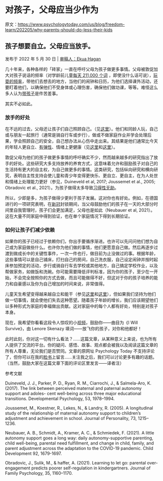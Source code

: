 # 对孩子，父母应当少作为

原文：https://www.psychologytoday.com/us/blog/freedom-learn/202205/why-parents-should-do-less-their-kids

## 孩子想要自立。父母应当放手。

发布于 2022 年 5 月 30 日 | [审稿人：Ekua Hagan](https://www.psychologytoday.com/us/docs/editorial-process)

几十年来，各种各样的「砖家」一直在呼吁父母为孩子做更多事情。父母被敦促加大对孩子说话的频率（对学龄前儿童[每天 211,000 个词](https://www.greatschools.org/gk/articles/word-gap-speak-more-words-to-your-preschooler-daily/) ，即使没什么话可说），[玩耍的频率](https://www.psychologytoday.com/us/blog/freedom-learn/201409/playing-children-should-you-and-if-so-how)，带他们去想去的地方，当他们的闹钟和日历，为他们选择课外活动，还要盯着他们，以确保他们不受身体或心理伤害，确保他们做功课，等等。难怪这么多人认为[带孩子](https://www.psychologytoday.com/us/basics/parenting)是件苦差事。

其实不必如此。

### 放手的好处

在不远的过去，父母还让孩子们自己照顾自己。（见[这里](https://www.psychologytoday.com/us/blog/freedom-learn/202203/how-magazines-advice-parents-has-changed-over-century)）。他们和同龄人玩，自己或与朋友一起旅行（通常是骑自行车或步行），做或不做家庭作业并学会处理后果，学会照顾自己的安全，自己想办法从心伤中走出来。其结果是他们通常比今天的年轻人更自立、[有弹性](https://www.psychologytoday.com/us/basics/resilience)、情绪上更健康（见[这里](https://www.psychologytoday.com/us/blog/freedom-learn/202203/why-kids-are-suffering-today?fbclid=IwAR3ISFYyGad6UpWFUN71opaROJA7YOBmBzB8ejgGs5HSQ9TeCF-B6taGPJk)和[这里](https://www.psychologytoday.com/us/blog/freedom-learn/201509/declining-student-resilience-serious-problem-colleges)）。

敦促父母为他们的孩子做更多事情的呼吁确实不少，然而越来越多的研究指出了放手的好处。这些研究大多支持放养的养育方式，这意味着允许和鼓励孩子对自己的生活持有更大的自主权，为自己做更多的事情。这类研究，包括纵向研究和横向研究，表明自主性支持会使儿童和青少年变得更快乐、更自立、更自主，在为人处世和情绪上处理能力更好（参见，Duineveld et al, 2017; Joussemet et al., 2005; Obradovic et al., 2021）。为孩子做得太多导致[习得性无助](https://www.psychologytoday.com/us/basics/learned-helplessness)。

所以，少即是多，为孩子做得少更利于孩子发展。这对你也有好处。例如，在德国进行的一项研究表明，在[新冠](https://www.psychologytoday.com/us/basics/coronavirus-disease-2019)封锁期间，当父母鼓励他们的孩子在一天的大部分时间里自我管理时，孩子们会更加满足，父母也是如此（Neubauer et al, 2021）。这在大量不同家庭中得到验证，也在单个家庭情况下得到长期验证。

### 如何让孩子们减少依赖

如果你的孩子已经过于依赖你们，你出手要循序渐进。也许可以先问问他们想为自己或为家庭做些什么。也许你为他们做的事情，他们更愿意自己做。然后再逐步过渡到做成长中的关键性事件，一次一件也行，做目前为止没做过的事。根据年龄，这些事情可以是自己铺床，打扫自己的房间，自己洗衣服，自己设定闹钟并按时起床参加预定的活动，步行或骑自行车去学校或其他地方，自己搞定学校作业，以及帮做家务，如做饭和洗碗。你可能需要降低评判标准，因为你的孩子，至少在一开始，不会完全按照你的方式去做，而且可能做得不好，但这对于你的孩子培养的能力和自豪感以及你为自己增加的时间来说，非常值得。

儿童天生希望变得越来越自立和能干（参见[这里](https://www.psychologytoday.com/us/blog/freedom-learn/201812/the-age-four-transition-responsible-childhood)和[这里](https://www.psychologytoday.com/us/blog/freedom-learn/201809/toddlers-want-help-and-we-should-let-them)），但如果我们坚持为他们做一切事情，就会使他们失去这种愿望。随着孩子年龄的增长，我们应该期望他们以多种形式为家庭的幸福做出贡献。这对家庭中的每个人都有好处，特别是对孩子本身。

现在，我希望你看看这段令人惊叹的小[视频](https://www.youtube.com/watch?v=x_j0D4zz-44)，鼓励你——曲目为《I Will Survive》，由 Lenore Skenazy 填词——放飞你的孩子，对你和他都好！

此时此刻，你对这一切有什么看法？……这篇文章，从某种意义上来说，也为所有人提供了交流的平台。你的疑问、感悟、故事、观点都会被我以及阅读这篇文章的所有人尊重，无论我们是否赞同。文章的原网址 Psychology Today 不支持评论了，但你可以在我的[脸书](https://www.facebook.com/peter.gray.3572)上留言……关注我之后，我们可以讨论更多有趣的话题。（当然，鼓励大家在这篇文章下面的评论区里发言——译者注）

参考文献

Duineveld, J. J., Parker, P. D., Ryan, R. M., Ciarrochi, J., & Salmela-Aro, K. (2017). The link between perceived maternal and paternal autonomy support and adoles- cent well-being across three major educational transitions. Developmental Psychology, 53, 1978–1994.

Joussemet, M., Koestner, R., Lekes, N., & Landry, R. (2005). A longitudinal study of the relationship of maternal autonomy support to children’s adjustment and achievement in school. Journal of Personality, 73, 1215–1236.

Neubauer, A. B., Schmidt, A., Kramer, A. C., & Schmiedek, F. (2021). A little autonomy support goes a long way: daily autonomy-supportive parenting, child well-being, parental need fulfillment, and change in child, family, and parent adjustment across the adaptation to the COVID-19 pandemic. Child Development 92, 1679-1697.

Obradovic, J., Sulik, M., & haffer, A. (2021). Learning to let go: parental over-engagement predicts poorer self-regulation in kindergartners. Journal of Family Psychology, 35, 1160–1170.
